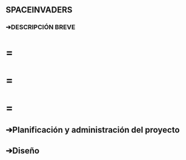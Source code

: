 ## SPACEINVADERS

### ➔DESCRIPCIÓN BREVE

=
=
=
=
=
=

## ➔Planificación y administración del proyecto










## ➔Diseño
